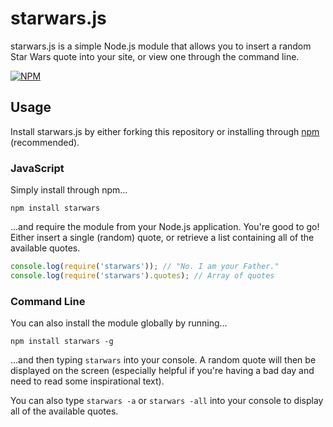# starwars.js

starwars.js is a simple Node.js module that allows you to insert a random Star Wars quote into your site, or view one through the command line.

[![NPM](https://nodei.co/npm/starwars.png?compact=true)](https://nodei.co/npm/starwars/)

## Usage

Install starwars.js by either forking this repository or installing through [npm](http://npmjs.org/) (recommended).

### JavaScript

Simply install through npm...

    npm install starwars

...and require the module from your Node.js application. You're good to go! Either insert a single (random) quote, or retrieve a list containing all of the available quotes.

```javascript
console.log(require('starwars')); // "No. I am your Father."
console.log(require('starwars').quotes); // Array of quotes
```

### Command Line

You can also install the module globally by running...

    npm install starwars -g

...and then typing `starwars` into your console. A random quote will then be displayed on the screen (especially helpful if you're having a bad day and need to read some inspirational text).

You can also type `starwars -a` or `starwars -all` into your console to display all of the available quotes.
